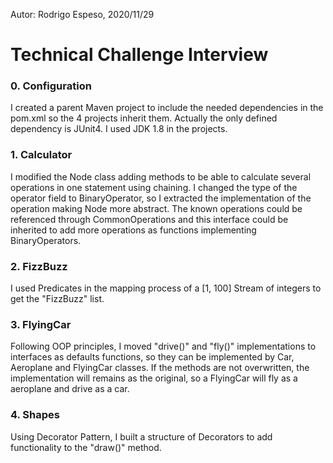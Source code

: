 Autor: Rodrigo Espeso, 2020/11/29

# Technical Challenge Interview

### 0. Configuration
I created a parent Maven project to include the needed dependencies in the pom.xml so the 4 projects inherit them.
Actually the only defined dependency is JUnit4.
I used JDK 1.8 in the projects.

### 1. Calculator
I modified the Node class adding methods to be able to calculate several operations in one statement using chaining.
I changed the type of the operator field to BinaryOperator, so I extracted the implementation of the operation making Node more abstract. The known operations could be referenced through CommonOperations and this interface could be inherited to add more operations as functions implementing BinaryOperators.

### 2. FizzBuzz
I used Predicates in the mapping process of a [1, 100] Stream of integers to get the "FizzBuzz" list.


### 3. FlyingCar
Following OOP principles, I moved "drive()" and "fly()" implementations to interfaces as defaults functions, so they can be implemented by Car, Aeroplane and FlyingCar classes. If the methods are not overwritten, the implementation will remains as the original, so a FlyingCar will fly as a aeroplane and drive as a car.

### 4. Shapes
Using Decorator Pattern, I built a structure of Decorators to add functionality to the "draw()" method. 
